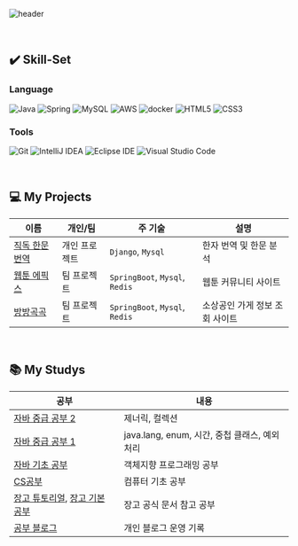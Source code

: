 ![header](https://capsule-render.vercel.app/api?type=transparent&fontColor=002851&text=gwang1234's%20github&height=150&fontSize=60&desc=System.out.println("Hello%20World!")&descAlignY=80&descAlign=65&descSize=22)


<br>


## ✔️ Skill-Set
### Language
![Java](https://img.shields.io/badge/Java-007396.svg?&style=for-the-badge&logo=Java&logoColor=white)
![Spring](https://img.shields.io/badge/Spring-6DB33F.svg?&style=for-the-badge&logo=Spring&logoColor=white)
![MySQL](https://img.shields.io/badge/MySQL-4479A1.svg?&style=for-the-badge&logo=MySQL&logoColor=white)
![AWS](https://img.shields.io/badge/AWS-232F3E.svg?&style=for-the-badge&logo=amazonwebservices&logoColor=white)
![docker](https://img.shields.io/badge/docker-2496ED.svg?&style=for-the-badge&logo=docker&logoColor=white)
![HTML5](https://img.shields.io/badge/HTML5-E34F26.svg?&style=for-the-badge&logo=HTML5&logoColor=white)
![CSS3](https://img.shields.io/badge/CSS3-1572B6.svg?&style=for-the-badge&logo=CSS3&logoColor=white)

### Tools
![Git](https://img.shields.io/badge/Git-F05032.svg?&style=for-the-badge&logo=Git&logoColor=white)
![IntelliJ IDEA](https://img.shields.io/badge/IntelliJ%20IDEA-000000.svg?&style=for-the-badge&logo=IntelliJ%20IDEA&logoColor=white)
![Eclipse IDE](https://img.shields.io/badge/Eclipse%20IDE-2C2255.svg?&style=for-the-badge&logo=Eclipse%20IDE&logoColor=white)
![Visual Studio Code](https://img.shields.io/badge/Visual%20Studio%20Code-007ACC.svg?&style=for-the-badge&logo=Visual%20Studio%20Code&logoColor=white)

<br>

## 💻 My Projects
|이름|개인/팀|주 기술|설명|
|---|---|---|---|
|[직독 한문 번역](https://github.com/gwang1234/Orient_Classical/tree/main/translation)|개인 프로젝트|`Django`, `Mysql`|한자 번역 및 한문 분석|
|[웹툰 에픽스](https://github.com/gwang1234/WebToon)|팀 프로젝트|`SpringBoot`, `Mysql`, `Redis`|웹툰 커뮤니티 사이트|
|[방방곡곡](https://github.com/gwang1234/capstone)|팀 프로젝트|`SpringBoot`, `Mysql`, `Redis`|소상공인 가게 정보 조회 사이트|

<br>

## 📚 My Studys
|공부|내용|
|---|---|
|[자바 중급 공부 2](https://github.com/gwang1234/java_mid_2)|제너릭, 컬렉션|
|[자바 중급 공부 1](https://github.com/gwang1234/java_mid_1)|java.lang, enum, 시간, 중첩 클래스, 예외처리|
|[자바 기초 공부](https://github.com/gwang1234/java_basic)|객체지향 프로그래밍 공부|
|[CS공부](https://github.com/gwang1234/CS_study)|컴퓨터 기초 공부|
|[장고 튜토리얼](https://github.com/gwang1234/Orient_Classical/tree/main/tutorial), [장고 기본 공부](https://github.com/gwang1234/Orient_Classical/tree/main/practice)|장고 공식 문서 참고 공부|
|[공부 블로그](https://qoi11.tistory.com/)|개인 블로그 운영 기록|
